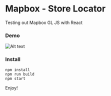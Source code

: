 # Mapbox - Store Locator
Testing out Mapbox GL JS with React

### Demo
![Alt text](https://github.com/j3rryj/Mapbox/blob/master/public/screen.gif)

### Install
```
npm install
npm run build
npm start
```
Enjoy!

